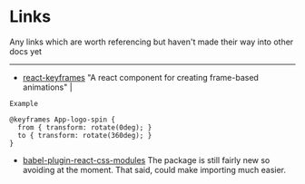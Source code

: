 <h1>Links</h1>
Any links which are worth referencing but haven't made their way into other docs yet

--------

* [react-keyframes](https://github.com/zeit/react-keyframes) 
"A react component for creating frame-based animations" |

`Example`
```
@keyframes App-logo-spin {
  from { transform: rotate(0deg); }
  to { transform: rotate(360deg); }
}
``` 

* [babel-plugin-react-css-modules](https://www.npmjs.com/package/babel-plugin-react-css-modules) 
The package is still fairly new so avoiding at the moment. That said, could make importing much easier.